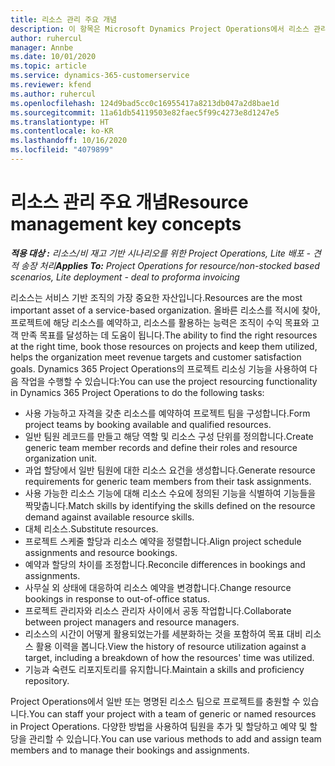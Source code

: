 ```yaml
---
title: 리소스 관리 주요 개념
description: 이 항목은 Microsoft Dynamics Project Operations에서 리소스 관리 기능에 대한 정보를 제공합니다.
author: ruhercul
manager: Annbe
ms.date: 10/01/2020
ms.topic: article
ms.service: dynamics-365-customerservice
ms.reviewer: kfend
ms.author: ruhercul
ms.openlocfilehash: 124d9bad5cc0c16955417a8213db047a2d8bae1d
ms.sourcegitcommit: 11a61db54119503e82faec5f99c4273e8d1247e5
ms.translationtype: HT
ms.contentlocale: ko-KR
ms.lasthandoff: 10/16/2020
ms.locfileid: "4079899"
---
```

# <a name="resource-management-key-concepts"></a><span data-ttu-id="d1f93-103">리소스 관리 주요 개념</span><span class="sxs-lookup"><span data-stu-id="d1f93-103">Resource management key concepts</span></span>

<span data-ttu-id="d1f93-104">_**적용 대상 :** 리소스/비 재고 기반 시나리오를 위한 Project Operations, Lite 배포 - 견적 송장 처리_</span><span class="sxs-lookup"><span data-stu-id="d1f93-104">_**Applies To:** Project Operations for resource/non-stocked based scenarios, Lite deployment - deal to proforma invoicing_</span></span>

<span data-ttu-id="d1f93-105">리소스는 서비스 기반 조직의 가장 중요한 자산입니다.</span><span class="sxs-lookup"><span data-stu-id="d1f93-105">Resources are the most important asset of a service-based organization.</span></span> <span data-ttu-id="d1f93-106">올바른 리소스를 적시에 찾아, 프로젝트에 해당 리소스를 예약하고, 리소스를 활용하는 능력은 조직이 수익 목표와 고객 만족 목표를 달성하는 데 도움이 됩니다.</span><span class="sxs-lookup"><span data-stu-id="d1f93-106">The ability to find the right resources at the right time, book those resources on projects and keep them utilized, helps the organization meet revenue targets and customer satisfaction goals.</span></span> <span data-ttu-id="d1f93-107">Dynamics 365 Project Operations의 프로젝트 리소싱 기능을 사용하여 다음 작업을 수행할 수 있습니다:</span><span class="sxs-lookup"><span data-stu-id="d1f93-107">You can use the project resourcing functionality in Dynamics 365 Project Operations to do the following tasks:</span></span>

- <span data-ttu-id="d1f93-108">사용 가능하고 자격을 갖춘 리소스를 예약하여 프로젝트 팀을 구성합니다.</span><span class="sxs-lookup"><span data-stu-id="d1f93-108">Form project teams by booking available and qualified resources.</span></span>
- <span data-ttu-id="d1f93-109">일반 팀원 레코드를 만들고 해당 역할 및 리소스 구성 단위를 정의합니다.</span><span class="sxs-lookup"><span data-stu-id="d1f93-109">Create generic team member records and define their roles and resource organization unit.</span></span>
- <span data-ttu-id="d1f93-110">과업 할당에서 일반 팀원에 대한 리소스 요건을 생성합니다.</span><span class="sxs-lookup"><span data-stu-id="d1f93-110">Generate resource requirements for generic team members from their task assignments.</span></span>
- <span data-ttu-id="d1f93-111">사용 가능한 리소스 기능에 대해 리소스 수요에 정의된 기능을 식별하여 기능들을 짝맞춥니다.</span><span class="sxs-lookup"><span data-stu-id="d1f93-111">Match skills by identifying the skills defined on the resource demand against available resource skills.</span></span>
- <span data-ttu-id="d1f93-112">대체 리소스.</span><span class="sxs-lookup"><span data-stu-id="d1f93-112">Substitute resources.</span></span>
- <span data-ttu-id="d1f93-113">프로젝트 스케줄 할당과 리소스 예약을 정렬합니다.</span><span class="sxs-lookup"><span data-stu-id="d1f93-113">Align project schedule assignments and resource bookings.</span></span>
- <span data-ttu-id="d1f93-114">예약과 할당의 차이를 조정합니다.</span><span class="sxs-lookup"><span data-stu-id="d1f93-114">Reconcile differences in bookings and assignments.</span></span>
- <span data-ttu-id="d1f93-115">사무실 외 상태에 대응하여 리소스 예약을 변경합니다.</span><span class="sxs-lookup"><span data-stu-id="d1f93-115">Change resource bookings in response to out-of-office status.</span></span>
- <span data-ttu-id="d1f93-116">프로젝트 관리자와 리소스 관리자 사이에서 공동 작업합니다.</span><span class="sxs-lookup"><span data-stu-id="d1f93-116">Collaborate between project managers and resource managers.</span></span>
- <span data-ttu-id="d1f93-117">리소스의 시간이 어떻게 활용되었는가를 세분화하는 것을 포함하여 목표 대비 리소스 활용 이력을 봅니다.</span><span class="sxs-lookup"><span data-stu-id="d1f93-117">View the history of resource utilization against a target, including a breakdown of how the resources' time was utilized.</span></span>
- <span data-ttu-id="d1f93-118">기능과 숙련도 리포지토리를 유지합니다.</span><span class="sxs-lookup"><span data-stu-id="d1f93-118">Maintain a skills and proficiency repository.</span></span>


<span data-ttu-id="d1f93-119">Project Operations에서 일반 또는 명명된 리소스 팀으로 프로젝트를 충원할 수 있습니다.</span><span class="sxs-lookup"><span data-stu-id="d1f93-119">You can staff your project with a team of generic or named resources in Project Operations.</span></span> <span data-ttu-id="d1f93-120">다양한 방법을 사용하여 팀원을 추가 및 할당하고 예약 및 할당을 관리할 수 있습니다.</span><span class="sxs-lookup"><span data-stu-id="d1f93-120">You can use various methods to add and assign team members and to manage their bookings and assignments.</span></span> 
